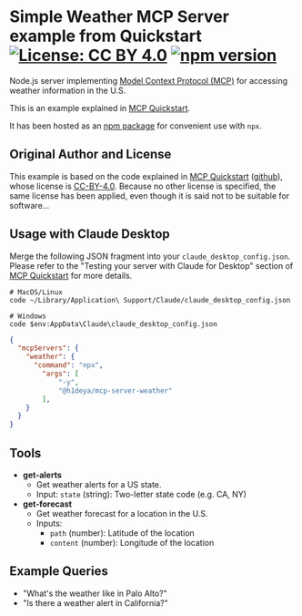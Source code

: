 # Simple Weather MCP Server example from Quickstart [![License: CC BY 4.0](https://img.shields.io/badge/License-CC_BY_4.0-blue.svg)](https://creativecommons.org/licenses/by/4.0/) [![npm version](https://img.shields.io/npm/v/@h1deya/mcp-server-weather.svg)](https://www.npmjs.com/package/@h1deya/mcp-server-weather)

Node.js server implementing
[Model Context Protocol (MCP)](https://modelcontextprotocol.io/)
for accessing weather information in the U.S.

This is an example explained in [MCP Quickstart](https://modelcontextprotocol.io/quickstart).

It has been hosted as an [npm package](https://www.npmjs.com/package/@h1deya/mcp-server-weather)
for convenient use with `npx`.

## Original Author and License

This example is based on the code explained in [MCP Quickstart](https://modelcontextprotocol.io/quickstart)
([github](https://github.com/modelcontextprotocol/docs)),
whose license is [CC-BY-4.0](https://creativecommons.org/licenses/by/4.0/deed.en).
Because no other license is specified, the same license has been applied,
even though it is said not to be suitable for software...

## Usage with Claude Desktop

Merge the following JSON fragment into your `claude_desktop_config.json`.
Please refer to the "Testing your server with Claude for Desktop" section of
[MCP Quickstart](https://modelcontextprotocol.io/quickstart) for more details.

```
# MacOS/Linux
code ~/Library/Application\ Support/Claude/claude_desktop_config.json

# Windows
code $env:AppData\Claude\claude_desktop_config.json
```

```json
{
  "mcpServers": {
    "weather": {
      "command": "npx",
        "args": [
            "-y",
            "@h1deya/mcp-server-weather"
        ],
    }
  }
}
```

## Tools

- **get-alerts**
  - Get weather alerts for a US state.
  - Input: `state` (string): Two-letter state code (e.g. CA, NY)
- **get-forecast**
  - Get weather forecast for a location in the U.S.
  - Inputs:
    - `path` (number): Latitude of the location
    - `content` (number): Longitude of the location

## Example Queries

- "What's the weather like in Palo Alto?"
- "Is there a weather alert in California?"
